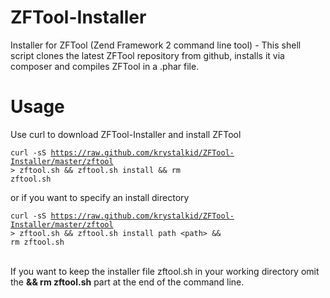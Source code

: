 ZFTool-Installer
================

Installer for ZFTool (Zend Framework 2 command line tool) - This shell script clones the latest ZFTool repository from github, installs it via composer and compiles ZFTool in a .phar file.

Usage
=====

Use curl to download ZFTool-Installer and install ZFTool

<code>curl -sS https://raw.github.com/krystalkid/ZFTool-Installer/master/zftool >  zftool.sh && zftool.sh install && rm zftool.sh</code>

or if you want to specify an install directory

<code>curl -sS https://raw.github.com/krystalkid/ZFTool-Installer/master/zftool >  zftool.sh && zftool.sh install path &lt;path&gt; && rm zftool.sh</code>

<br>
If you want to keep the installer file zftool.sh in your working directory omit the <b>&& rm zftool.sh</b> part at the end of the command line.
